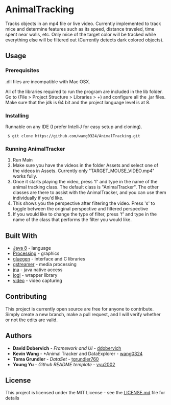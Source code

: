 # AnimalTracking
Tracks objects in an mp4 file or live video. Currently implemented to track mice and determine features such as its speed, distance traveled, time spent near walls, etc. Only mice of the target color will be tracked while everything else will be filtered out (Currently detects dark colored objects).

## Usage

### Prerequisites

.dll files are incompatible with Mac OSX.

All of the libraries required to run the program are included in the lib folder. Go to (File > Project Structure > Libraries > +) and configure all the .jar files. Make sure that the jdk is 64 bit and the project language level is at 8. 

### Installing

Runnable on any IDE (I prefer IntelliJ for easy setup and cloning).

```
 $ git clone https://github.com/wang0324/AnimalTracking.git
```

### Running AnimalTracker
1. Run Main
2. Make sure you have the videos in the folder Assets and select one of the videos in Assets. Currently only "TARGET_MOUSE_VIDEO.mp4" works fully.
3. Once it starts playing the video, press 'f' and type in the name of the animal tracking class. The default class is "AnimalTracker".
The other classes are there to assist with the AnimalTracker, and you can use them individually if you'd like.
4. This shows you the perspective after filtering the video. Press 's' to toggle between the original perspective and filtered perspective
5. If you would like to change the type of filter, press 'f' and type in the name of the class that performs the filter you would like.


## Built With

* [Java 8](https://www.oracle.com/technetwork/java/javase/downloads/index.html) - language
* [Processing](https://processing.org/) - graphics
* [gluegen](https://jogamp.org/gluegen/www/) - interface and C libraries 
* [gstreamer](https://gstreamer.freedesktop.org/) - media processing
* [jna](https://github.com/java-native-access/jna) - java native access
* [jogl](http://jogamp.org/jogl/www/) - wrapper library
* [video](https://processing.org/reference/libraries/video/index.html) - video capturing

## Contributing

This project is currently open source are free for anyone to contribute. Simply create a new branch, make a pull request, and I will verify whether or not the edits are valid.

## Authors

* **David Dobervich** - *Framework and UI* - [ddobervich](https://github.com/ddobervich)
* **Kevin Wang** - *Animal Tracker and DataExplorer - [wang0324](https://github.com/wang0324)
* **Toma Grundler** - *DataSet* - [tgrundler760](https://github.com/tgrundler760)
* **Young Yu** - *Github README template* - [yyu2002](https://github.com/yyu2002)

## License

This project is licensed under the MIT License - see the [LICENSE.md](LICENSE.md) file for details
